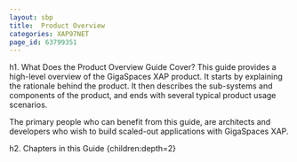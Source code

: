 ```yaml
---
layout: sbp
title:  Product Overview
categories: XAP97NET
page_id: 63799351
---
```


h1. What Does the Product Overview Guide Cover?
This guide provides a high-level overview of the GigaSpaces XAP product. It starts by explaining the rationale behind the product. It then describes the sub-systems and components of the product, and ends with several typical product usage scenarios.

The primary people who can benefit from this guide, are architects and developers who wish to build scaled-out applications with GigaSpaces XAP.

h2. Chapters in this Guide
{children:depth=2}